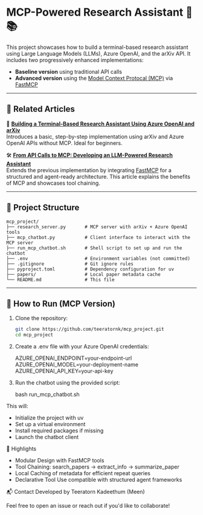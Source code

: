 # MCP-Powered Research Assistant 🧠📚

This project showcases how to build a terminal-based research assistant using Large Language Models (LLMs), Azure OpenAI, and the arXiv API. It includes two progressively enhanced implementations:

- **Baseline version** using traditional API calls
- **Advanced version** using the [Model Context Protocal (MCP)](https://mcp.readthedocs.io/en/latest/) via [FastMCP](https://github.com/pacman82/fastmcp)

---

## 📖 Related Articles

🧰 **[Building a Terminal-Based Research Assistant Using Azure OpenAI and arXiv](https://medium.com/@tkadeethum/building-a-terminal-based-research-assistant-using-azure-openai-and-arxiv-7738a2a215e4)**  
Introduces a basic, step-by-step implementation using arXiv and Azure OpenAI APIs without MCP. Ideal for beginners.

🛠 **[From API Calls to MCP: Developing an LLM-Powered Research Assistant](https://medium.com/@tkadeethum/from-api-calls-to-mcp-developing-an-llm-powered-research-assistant-5bc806585ab7)**  
Extends the previous implementation by integrating [FastMCP](https://github.com/pacman82/fastmcp) for a structured and agent-ready architecture. This article explains the benefits of MCP and showcases tool chaining.

---

## 📁 Project Structure

```text
mcp_project/
├── research_server.py       # MCP server with arXiv + Azure OpenAI tools
├── mcp_chatbot.py           # Client interface to interact with the MCP server
├── run_mcp_chatbot.sh       # Shell script to set up and run the chatbot
├── .env                     # Environment variables (not committed)
├── .gitignore               # Git ignore rules
├── pyproject.toml           # Dependency configuration for uv
├── papers/                  # Local paper metadata cache
└── README.md                # This file
```

---

## 🚀 How to Run (MCP Version)

1. Clone the repository:

   ```bash
   git clone https://github.com/teeratornk/mcp_project.git
   cd mcp_project

2. Create a .env file with your Azure OpenAI credentials:

   AZURE_OPENAI_ENDPOINT=your-endpoint-url
   AZURE_OPENAI_MODEL=your-deployment-name
   AZURE_OPENAI_API_KEY=your-api-key
   
4. Run the chatbot using the provided script:

   bash run_mcp_chatbot.sh

This will:

- Initialize the project with uv
- Set up a virtual environment
- Install required packages if missing
- Launch the chatbot client

📌 Highlights
- Modular Design with FastMCP tools
- Tool Chaining: search_papers → extract_info → summarize_paper
- Local Caching of metadata for efficient repeat queries
- Declarative Tool Use compatible with structured agent frameworks

📬 Contact
Developed by Teeratorn Kadeethum (Meen)

Feel free to open an issue or reach out if you'd like to collaborate!
